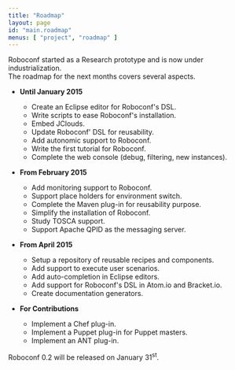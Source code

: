 ```yaml
---
title: "Roadmap"
layout: page
id: "main.roadmap"
menus: [ "project", "roadmap" ]
---
```


Roboconf started as a Research prototype and is now under industrialization.  
The roadmap for the next months covers several aspects.

* **Until January 2015**

	* Create an Eclipse editor for Roboconf's DSL. &nbsp; <span class="glyphicon glyphicon-ok"></span>
	* Write scripts to ease Roboconf's installation. &nbsp; <span class="glyphicon glyphicon-ok"></span>
	* Embed JClouds. &nbsp; <span class="glyphicon glyphicon-ok"></span>
	* Update Roboconf' DSL for reusability. &nbsp; <span class="glyphicon glyphicon-ok"></span>
	* Add autonomic support to Roboconf. &nbsp; <span class="glyphicon glyphicon-ok"></span>
	* Write the first tutorial for Roboconf. &nbsp; <span class="glyphicon glyphicon-ok"></span>
	* Complete the web console (debug, filtering, new instances).

* **From February 2015**

	* Add monitoring support to Roboconf.
	* Support place holders for environment switch.
	* Complete the Maven plug-in for reusability purpose.
	* Simplify the installation of Roboconf.
	* Study TOSCA support.
	* Support Apache QPID as the messaging server.
	
* **From April 2015**

	* Setup a repository of reusable recipes and components.
	* Add support to execute user scenarios.
	* Add auto-completion in Eclipse editors.
	* Add support for Roboconf's DSL in Atom.io and Bracket.io.
	* Create documentation generators.

* **For Contributions**

    * Implement a Chef plug-in.
    * Implement a Puppet plug-in for Puppet masters.
    * Implement an ANT plug-in.

Roboconf 0.2 will be released on January 31<sup>st</sup>.
